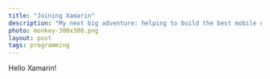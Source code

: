 ```yaml
---
title: "Joining Xamarin"
description: "My next big adventure: helping to build the best mobile development ever, inside Visual Studio!"
photo: monkey-300x300.png
layout: post
tags: programming
---
```

Hello Xamarin!